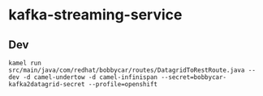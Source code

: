 # kafka-streaming-service

## Dev

`kamel run src/main/java/com/redhat/bobbycar/routes/DatagridToRestRoute.java --dev -d camel-undertow -d camel-infinispan --secret=bobbycar-kafka2datagrid-secret --profile=openshift`